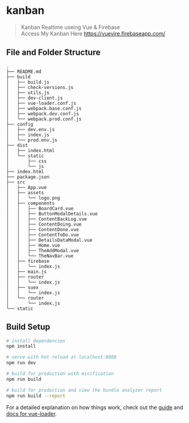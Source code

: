 # kanban

> Kanban Realtime useing Vue & Firebase  
> Access My Kanban Here https://vuevire.firebaseapp.com/

## File and Folder Structure
```
.  
├── README.md  
├── build  
│   ├── build.js  
│   ├── check-versions.js  
│   ├── utils.js  
│   ├── dev-client.js  
│   ├── vue-loader.conf.js  
│   ├── webpack.base.conf.js  
│   ├── webpack.dev.conf.js  
│   └── webpack.prod.conf.js  
├── config  
│   ├── dev.env.js  
│   ├── index.js  
│   └── prod.env.js  
├── dist  
│   ├── index.html  
│   └── static  
│       ├── css  
│       └── js  
├── index.html  
├── package.json  
├── src  
│   ├── App.vue  
│   ├── assets  
│   │   └── logo.png  
│   ├── components  
│   │   ├── BoardCard.vue  
│   │   ├── ButtonModalDetails.vue  
│   │   ├── ContentBackLog.vue  
│   │   ├── ContentDoing.vue  
│   │   ├── ContentDone.vue  
│   │   ├── ContentToDo.vue  
│   │   ├── DetailsDataModal.vue  
│   │   ├── Home.vue  
│   │   ├── TheAddModal.vue  
│   │   └── TheNavBar.vue  
│   ├── firebase  
│   │   └── index.js  
│   ├── main.js  
│   ├── router  
│   │   └── index.js  
│   ├── vuex  
│   │   └── index.js  
│   └── router  
│       └── index.js  
└── static  
```

## Build Setup

``` bash
# install dependencies
npm install

# serve with hot reload at localhost:8080
npm run dev

# build for production with minification
npm run build

# build for production and view the bundle analyzer report
npm run build --report
```

For a detailed explanation on how things work, check out the [guide](http://vuejs-templates.github.io/webpack/) and [docs for vue-loader](http://vuejs.github.io/vue-loader).
